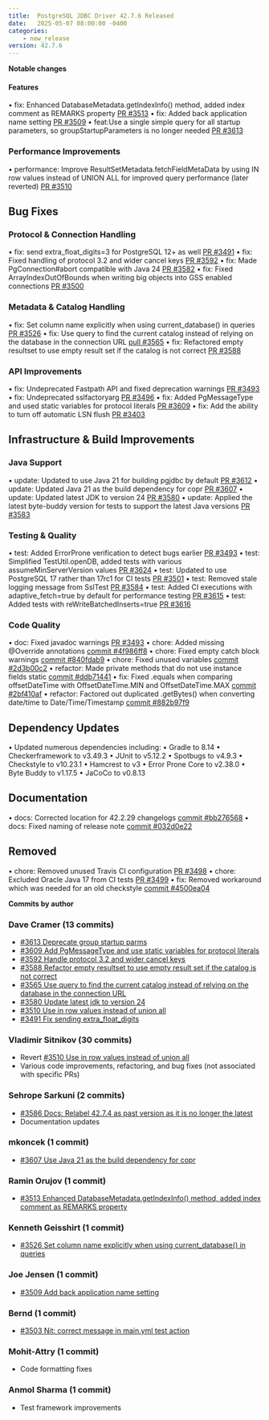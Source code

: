 ```yaml
---
title:  PostgreSQL JDBC Driver 42.7.6 Released
date:   2025-05-07 08:00:00 -0400
categories:
    - new_release
version: 42.7.6
---
```

**Notable changes**


#### Features
• fix: Enhanced DatabaseMetadata.getIndexInfo() method, added index comment as REMARKS property [PR #3513](https://github.com/pgjdbc/pgjdbc/pull/3513)
• fix: Added back application name setting [PR #3509](https://github.com/pgjdbc/pgjdbc/pull/3509)
• feat:Use a single simple query for all startup parameters, so groupStartupParameters is no longer needed  [PR #3613](https://github.com/pgjdbc/pgjdbc/pull/3613)

### Performance Improvements
• performance: Improve ResultSetMetadata.fetchFieldMetaData by using IN row values instead of UNION ALL for improved query performance (later reverted) [PR #3510](https://github.com/pgjdbc/pgjdbc/pull/3510)

## Bug Fixes

### Protocol & Connection Handling
• fix: send extra_float_digits=3 for PostgreSQL 12+ as well  [PR #3491](https://github.com/pgjdbc/pgjdbc/pull/3491)
• fix: Fixed handling of protocol 3.2 and wider cancel keys [PR #3592](https://github.com/pgjdbc/pgjdbc/pull/3592)
• fix: Made PgConnection#abort compatible with Java 24 [PR #3582](https://github.com/pgjdbc/pgjdbc/pull/3582)
• fix: Fixed ArrayIndexOutOfBounds when writing big objects into GSS enabled connections [PR #3500](https://github.com/pgjdbc/pgjdbc/pull/3500)

### Metadata & Catalog Handling
• fix: Set column name explicitly when using current_database() in queries [PR #3526](https://github.com/pgjdbc/pgjdbc/pull/3526)
• fix: Use query to find the current catalog instead of relying on the database in the connection URL [pull #3565](https://github.com/pgjdbc/pgjdbc/pull/3565)
• fix: Refactored empty resultset to use empty result set if the catalog is not correct [PR #3588](https://github.com/pgjdbc/pgjdbc/pull/3588)

### API Improvements
• fix: Undeprecated Fastpath API and fixed deprecation warnings [PR #3493](https://github.com/pgjdbc/pgjdbc/pull/3493)
• fix: Undeprecated sslfactoryarg [PR #3496](https://github.com/pgjdbc/pgjdbc/pull/3496)
• fix: Added PgMessageType and used static variables for protocol literals [PR #3609](https://github.com/pgjdbc/pgjdbc/pull/3609)
• fix: Add the ability to turn off automatic LSN flush [PR #3403](https://github.com/pgjdbc/pgjdbc/pull/3403)

## Infrastructure & Build Improvements

### Java Support
• update: Updated to use Java 21 for building pgjdbc by default [PR #3612](https://github.com/pgjdbc/pgjdbc/pull/3612)
• update: Updated Java 21 as the build dependency for copr [PR #3607](https://github.com/pgjdbc/pgjdbc/pull/3607)
• update: Updated latest JDK to version 24 [PR #3580](https://github.com/pgjdbc/pgjdbc/pull/3580)
• update: Applied the latest byte-buddy version for tests to support the latest Java versions [PR #3583](https://github.com/pgjdbc/pgjdbc/pull/3583)

### Testing & Quality
• test: Added ErrorProne verification to detect bugs earlier [PR #3493](https://github.com/pgjdbc/pgjdbc/pull/3493)
• test: Simplified TestUtil.openDB, added tests with various assumeMinServerVersion values [PR #3624](https://github.com/pgjdbc/pgjdbc/pull/3614)
• test: Updated to use PostgreSQL 17 rather than 17rc1 for CI tests [PR #3501](https://github.com/pgjdbc/pgjdbc/pull/3501)
• test: Removed stale logging message from SslTest [PR #3584](https://github.com/pgjdbc/pgjdbc/pull/3584)
• test: Added CI executions with adaptive_fetch=true by default for performance testing [PR #3615](https://github.com/pgjdbc/pgjdbc/pull/3615)
• test: Added tests with reWriteBatchedInserts=true [PR #3616](https://github.com/pgjdbc/pgjdbc/pull/3616)


### Code Quality
• doc: Fixed javadoc warnings [PR #3493](https://github.com/pgjdbc/pgjdbc/pull/3493)
• chore: Added missing @Override annotations [commit #4f986ff8](https://github.com/pgjdbc/pgjdbc/commit/4f986ff8)
• chore: Fixed empty catch block warnings [commit #840fdab9](https://github.com/pgjdbc/pgjdbc/commit/840fdab9)
• chore: Fixed unused variables [commit #2d3b00c2](https://github.com/pgjdbc/pgjdbc/commit/2d3b00c2)
• refactor: Made private methods that do not use instance fields static [commit #ddb71441](https://github.com/pgjdbc/pgjdbc/commit/ddb71441)
• fix: Fixed .equals when comparing offsetDateTime with OffsetDateTime.MIN and OffsetDateTime.MAX [commit #2bf410af](https://github.com/pgjdbc/pgjdbc/commit/2bf410af)
• refactor: Factored out duplicated .getBytes() when converting date/time to Date/Time/Timestamp [commit #882b97f9](https://github.com/pgjdbc/pgjdbc/commit/882b97f9)

## Dependency Updates
• Updated numerous dependencies including:
• Gradle to 8.14
• Checkerframework to v3.49.3
• JUnit to v5.12.2
• Spotbugs to v4.9.3
• Checkstyle to v10.23.1
• Hamcrest to v3
• Error Prone Core to v2.38.0
• Byte Buddy to v1.17.5
• JaCoCo to v0.8.13

## Documentation
• docs: Corrected location for 42.2.29 changelogs [commit #bb276568](https://github.com/pgjdbc/pgjdbc/commit/bb276568)
• docs: Fixed naming of release note [commit #032d0e22](https://github.com/pgjdbc/pgjdbc/commit/032d0e22)

## Removed
• chore: Removed unused Travis CI configuration [PR #3498](https://github.com/pgjdbc/pgjdbc/pull/3498)
• chore: Excluded Oracle Java 17 from CI tests [PR #3499](https://github.com/pgjdbc/pgjdbc/pull/3499)
• fix: Removed workaround which was needed for an old checkstyle [commit #4500ea04](https://github.com/pgjdbc/pgjdbc/commit/4500ea04)

**Commits by author**

### Dave Cramer (13 commits)
- [#3613 Deprecate group startup parms](https://github.com/pgjdbc/pgjdbc/pull/3613)
- [#3609 Add PgMessageType and use static variables for protocol literals](https://github.com/pgjdbc/pgjdbc/pull/3609)
- [#3592 Handle protocol 3.2 and wider cancel keys](https://github.com/pgjdbc/pgjdbc/pull/3592)
- [#3588 Refactor empty resultset to use empty result set if the catalog is not correct](https://github.com/pgjdbc/pgjdbc/pull/3588)
- [#3565 Use query to find the current catalog instead of relying on the database in the connection URL](https://github.com/pgjdbc/pgjdbc/pull/3565)
- [#3580 Update latest jdk to version 24](https://github.com/pgjdbc/pgjdbc/pull/3580)
- [#3510 Use in row values instead of union all](https://github.com/pgjdbc/pgjdbc/pull/3510)
- [#3491 Fix sending extra_float_digits](https://github.com/pgjdbc/pgjdbc/pull/3491)

### Vladimir Sitnikov (30 commits)
- Revert [#3510 Use in row values instead of union all](https://github.com/pgjdbc/pgjdbc/pull/3510)
- Various code improvements, refactoring, and bug fixes (not associated with specific PRs)

### Sehrope Sarkuni (2 commits)
- [#3586 Docs: Relabel 42.7.4 as past version as it is no longer the latest](https://github.com/pgjdbc/pgjdbc/pull/3586)
- Documentation updates

### mkoncek (1 commit)
- [#3607 Use Java 21 as the build dependency for copr](https://github.com/pgjdbc/pgjdbc/pull/3607)

### Ramin Orujov (1 commit)
- [#3513 Enhanced DatabaseMetadata.getIndexInfo() method, added index comment as REMARKS property](https://github.com/pgjdbc/pgjdbc/pull/3513)

### Kenneth Geisshirt (1 commit)
- [#3526 Set column name explicitly when using current_database() in queries](https://github.com/pgjdbc/pgjdbc/pull/3526)

### Joe Jensen (1 commit)
- [#3509 Add back application name setting](https://github.com/pgjdbc/pgjdbc/pull/3509)

### Bernd (1 commit)
- [#3503 Nit: correct message in main.yml test action](https://github.com/pgjdbc/pgjdbc/pull/3503)

### Mohit-Attry (1 commit)
- Code formatting fixes

### Anmol Sharma (1 commit)
- Test framework improvements

